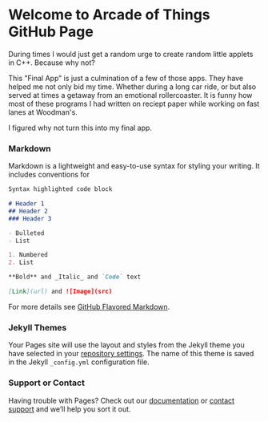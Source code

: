 # Welcome to Arcade of Things GitHub Page

During times I would just get a random urge to create random little applets in C++. Because why not? 

This "Final App" is just a culmination of a few of those apps. They have helped me not only bid my time. Whether during a long car ride, or  but also served at times a getaway from an emotional rollercoaster. It is funny how most of these programs I had written on reciept paper while working on fast lanes at Woodman's. 

I figured why not turn this into my final app. 



### Markdown

Markdown is a lightweight and easy-to-use syntax for styling your writing. It includes conventions for

```markdown
Syntax highlighted code block

# Header 1
## Header 2
### Header 3

- Bulleted
- List

1. Numbered
2. List

**Bold** and _Italic_ and `Code` text

[Link](url) and ![Image](src)
```

For more details see [GitHub Flavored Markdown](https://guides.github.com/features/mastering-markdown/).

### Jekyll Themes

Your Pages site will use the layout and styles from the Jekyll theme you have selected in your [repository settings](https://github.com/Metapalms/Duane-s-Final-App-CIS-277/settings). The name of this theme is saved in the Jekyll `_config.yml` configuration file.

### Support or Contact

Having trouble with Pages? Check out our [documentation](https://help.github.com/categories/github-pages-basics/) or [contact support](https://github.com/contact) and we’ll help you sort it out.
